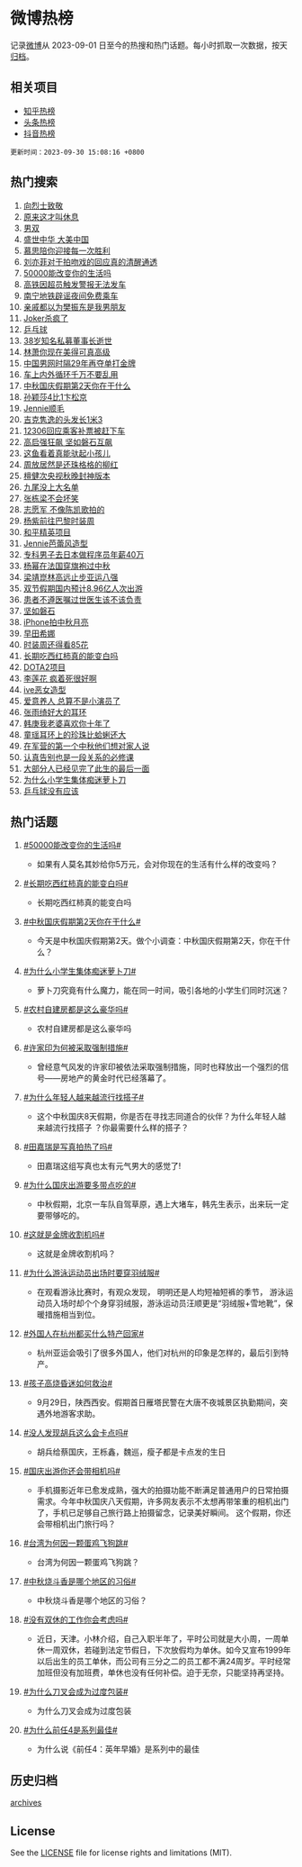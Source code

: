 # 微博热榜

记录[微博](https://www.weibo.com)从 2023-09-01 日至今的热搜和热门话题。每小时抓取一次数据，按天[归档](archives)。

## 相关项目

- [知乎热榜](https://github.com/hotarchive/zhihu)
- [头条热榜](https://github.com/hotarchive/toutiao)
- [抖音热榜](https://github.com/hotarchive/douyin)


`更新时间：2023-09-30 15:08:16 +0800`

## 热门搜索

1. [向烈士致敬](https://m.weibo.cn/search?containerid=100103type%3D1%26t%3D10%26q%3D%23%E5%90%91%E7%83%88%E5%A3%AB%E8%87%B4%E6%95%AC%23&stream_entry_id=51&isnewpage=1&extparam=seat%3D1%26cate%3D10103%26dgr%3D0%26pos%3D0%26q%3D%2523%25E5%2590%2591%25E7%2583%2588%25E5%25A3%25AB%25E8%2587%25B4%25E6%2595%25AC%2523%26c_type%3D51%26filter_type%3Drealtimehot%26stream_entry_id%3D51%26display_time%3D1696057695%26pre_seqid%3D169605769545701842256)
1. [原来这才叫休息](https://m.weibo.cn/search?containerid=100103type%3D1%26t%3D10%26q%3D%E5%8E%9F%E6%9D%A5%E8%BF%99%E6%89%8D%E5%8F%AB%E4%BC%91%E6%81%AF&stream_entry_id=31&isnewpage=1&extparam=seat%3D1%26cate%3D5001%26band_rank%3D1%26pos%3D0%26q%3D%25E5%258E%259F%25E6%259D%25A5%25E8%25BF%2599%25E6%2589%258D%25E5%258F%25AB%25E4%25BC%2591%25E6%2581%25AF%26flag%3D16%26dgr%3D0%26filter_type%3Drealtimehot%26stream_entry_id%3D31%26realpos%3D1%26c_type%3D31%26lcate%3D5001%26display_time%3D1696057695%26pre_seqid%3D169605769545701842256)
1. [男双](https://m.weibo.cn/search?containerid=100103type%3D1%26t%3D10%26q%3D%E7%94%B7%E5%8F%8C&stream_entry_id=31&isnewpage=1&extparam=seat%3D1%26cate%3D5001%26band_rank%3D2%26pos%3D1%26q%3D%25E7%2594%25B7%25E5%258F%258C%26flag%3D1%26dgr%3D0%26filter_type%3Drealtimehot%26stream_entry_id%3D31%26realpos%3D2%26c_type%3D31%26lcate%3D5001%26display_time%3D1696057695%26pre_seqid%3D169605769545701842256)
1. [盛世中华 大美中国](https://m.weibo.cn/search?containerid=100103type%3D1%26t%3D10%26q%3D%23%E7%9B%9B%E4%B8%96%E4%B8%AD%E5%8D%8E+%E5%A4%A7%E7%BE%8E%E4%B8%AD%E5%9B%BD%23&stream_entry_id=31&isnewpage=1&extparam=seat%3D1%26cate%3D5001%26band_rank%3D3%26pos%3D2%26q%3D%2523%25E7%259B%259B%25E4%25B8%2596%25E4%25B8%25AD%25E5%258D%258E%2520%25E5%25A4%25A7%25E7%25BE%258E%25E4%25B8%25AD%25E5%259B%25BD%2523%26flag%3D0%26dgr%3D0%26filter_type%3Drealtimehot%26stream_entry_id%3D31%26realpos%3D3%26c_type%3D31%26lcate%3D5001%26display_time%3D1696057695%26pre_seqid%3D169605769545701842256)
1. [慕思陪你迎接每一次胜利](https://m.weibo.cn/search?containerid=100103type%3D1%26t%3D10%26q%3D%23%E6%85%95%E6%80%9D%E9%99%AA%E4%BD%A0%E8%BF%8E%E6%8E%A5%E6%AF%8F%E4%B8%80%E6%AC%A1%E8%83%9C%E5%88%A9%23&stream_entry_id=31&isnewpage=1&extparam=seat%3D1%26cate%3D5001%26band_rank%3D4%26pos%3D3%26q%3D%2523%25E6%2585%2595%25E6%2580%259D%25E9%2599%25AA%25E4%25BD%25A0%25E8%25BF%258E%25E6%258E%25A5%25E6%25AF%258F%25E4%25B8%2580%25E6%25AC%25A1%25E8%2583%259C%25E5%2588%25A9%2523%26topic_ad%3D1%26is_ad_pos%3D1%26adid%3D206454%26dgr%3D0%26stream_entry_id%3D31%26filter_type%3Drealtimehot%26c_type%3D31%26lcate%3D5001%26display_time%3D1696057695%26pre_seqid%3D169605769545701842256)
1. [刘亦菲对于拍吻戏的回应真的清醒通透](https://m.weibo.cn/search?containerid=100103type%3D1%26t%3D10%26q%3D%E5%88%98%E4%BA%A6%E8%8F%B2%E5%AF%B9%E4%BA%8E%E6%8B%8D%E5%90%BB%E6%88%8F%E7%9A%84%E5%9B%9E%E5%BA%94%E7%9C%9F%E7%9A%84%E6%B8%85%E9%86%92%E9%80%9A%E9%80%8F&stream_entry_id=31&isnewpage=1&extparam=seat%3D1%26cate%3D5001%26band_rank%3D4%26pos%3D4%26q%3D%25E5%2588%2598%25E4%25BA%25A6%25E8%258F%25B2%25E5%25AF%25B9%25E4%25BA%258E%25E6%258B%258D%25E5%2590%25BB%25E6%2588%258F%25E7%259A%2584%25E5%259B%259E%25E5%25BA%2594%25E7%259C%259F%25E7%259A%2584%25E6%25B8%2585%25E9%2586%2592%25E9%2580%259A%25E9%2580%258F%26flag%3D2%26dgr%3D0%26filter_type%3Drealtimehot%26stream_entry_id%3D31%26realpos%3D4%26c_type%3D31%26lcate%3D5001%26display_time%3D1696057695%26pre_seqid%3D169605769545701842256)
1. [50000能改变你的生活吗](https://m.weibo.cn/search?containerid=100103type%3D1%26t%3D10%26q%3D%2350000%E8%83%BD%E6%94%B9%E5%8F%98%E4%BD%A0%E7%9A%84%E7%94%9F%E6%B4%BB%E5%90%97%23&stream_entry_id=31&isnewpage=1&extparam=seat%3D1%26cate%3D5001%26band_rank%3D5%26pos%3D5%26q%3D%252350000%25E8%2583%25BD%25E6%2594%25B9%25E5%258F%2598%25E4%25BD%25A0%25E7%259A%2584%25E7%2594%259F%25E6%25B4%25BB%25E5%2590%2597%2523%26flag%3D1%26dgr%3D0%26filter_type%3Drealtimehot%26stream_entry_id%3D31%26realpos%3D5%26c_type%3D31%26lcate%3D5001%26display_time%3D1696057695%26pre_seqid%3D169605769545701842256)
1. [高铁因超员触发警报无法发车](https://m.weibo.cn/search?containerid=100103type%3D1%26t%3D10%26q%3D%23%E9%AB%98%E9%93%81%E5%9B%A0%E8%B6%85%E5%91%98%E8%A7%A6%E5%8F%91%E8%AD%A6%E6%8A%A5%E6%97%A0%E6%B3%95%E5%8F%91%E8%BD%A6%23&stream_entry_id=31&isnewpage=1&extparam=seat%3D1%26cate%3D5001%26band_rank%3D6%26pos%3D6%26q%3D%2523%25E9%25AB%2598%25E9%2593%2581%25E5%259B%25A0%25E8%25B6%2585%25E5%2591%2598%25E8%25A7%25A6%25E5%258F%2591%25E8%25AD%25A6%25E6%258A%25A5%25E6%2597%25A0%25E6%25B3%2595%25E5%258F%2591%25E8%25BD%25A6%2523%26flag%3D1%26dgr%3D0%26filter_type%3Drealtimehot%26stream_entry_id%3D31%26realpos%3D6%26c_type%3D31%26lcate%3D5001%26display_time%3D1696057695%26pre_seqid%3D169605769545701842256)
1. [南宁地铁辟谣夜间免费乘车](https://m.weibo.cn/search?containerid=100103type%3D1%26t%3D10%26q%3D%23%E5%8D%97%E5%AE%81%E5%9C%B0%E9%93%81%E8%BE%9F%E8%B0%A3%E5%A4%9C%E9%97%B4%E5%85%8D%E8%B4%B9%E4%B9%98%E8%BD%A6%23&stream_entry_id=31&isnewpage=1&extparam=seat%3D1%26cate%3D5001%26band_rank%3D7%26pos%3D7%26q%3D%2523%25E5%258D%2597%25E5%25AE%2581%25E5%259C%25B0%25E9%2593%2581%25E8%25BE%259F%25E8%25B0%25A3%25E5%25A4%259C%25E9%2597%25B4%25E5%2585%258D%25E8%25B4%25B9%25E4%25B9%2598%25E8%25BD%25A6%2523%26is_ad_pos%3D1%26adid%3D206772%26dgr%3D0%26stream_entry_id%3D31%26filter_type%3Drealtimehot%26c_type%3D31%26lcate%3D5001%26display_time%3D1696057695%26pre_seqid%3D169605769545701842256)
1. [亲戚都以为樊振东是我男朋友](https://m.weibo.cn/search?containerid=100103type%3D1%26t%3D10%26q%3D%23%E4%BA%B2%E6%88%9A%E9%83%BD%E4%BB%A5%E4%B8%BA%E6%A8%8A%E6%8C%AF%E4%B8%9C%E6%98%AF%E6%88%91%E7%94%B7%E6%9C%8B%E5%8F%8B%23&stream_entry_id=31&isnewpage=1&extparam=seat%3D1%26cate%3D5001%26band_rank%3D7%26pos%3D8%26q%3D%2523%25E4%25BA%25B2%25E6%2588%259A%25E9%2583%25BD%25E4%25BB%25A5%25E4%25B8%25BA%25E6%25A8%258A%25E6%258C%25AF%25E4%25B8%259C%25E6%2598%25AF%25E6%2588%2591%25E7%2594%25B7%25E6%259C%258B%25E5%258F%258B%2523%26flag%3D2%26dgr%3D0%26filter_type%3Drealtimehot%26stream_entry_id%3D31%26realpos%3D7%26c_type%3D31%26lcate%3D5001%26display_time%3D1696057695%26pre_seqid%3D169605769545701842256)
1. [Joker杀疯了](https://m.weibo.cn/search?containerid=100103type%3D1%26t%3D10%26q%3D%23Joker%E6%9D%80%E7%96%AF%E4%BA%86%23&stream_entry_id=31&isnewpage=1&extparam=seat%3D1%26cate%3D5001%26band_rank%3D8%26pos%3D9%26q%3D%2523Joker%25E6%259D%2580%25E7%2596%25AF%25E4%25BA%2586%2523%26flag%3D1%26dgr%3D0%26filter_type%3Drealtimehot%26stream_entry_id%3D31%26realpos%3D8%26c_type%3D31%26lcate%3D5001%26display_time%3D1696057695%26pre_seqid%3D169605769545701842256)
1. [乒乓球](https://m.weibo.cn/search?containerid=100103type%3D1%26t%3D10%26q%3D%E4%B9%92%E4%B9%93%E7%90%83&stream_entry_id=31&isnewpage=1&extparam=seat%3D1%26cate%3D5001%26band_rank%3D9%26pos%3D10%26q%3D%25E4%25B9%2592%25E4%25B9%2593%25E7%2590%2583%26flag%3D0%26dgr%3D0%26filter_type%3Drealtimehot%26stream_entry_id%3D31%26realpos%3D9%26c_type%3D31%26lcate%3D5001%26display_time%3D1696057695%26pre_seqid%3D169605769545701842256)
1. [38岁知名私募董事长逝世](https://m.weibo.cn/search?containerid=100103type%3D1%26t%3D10%26q%3D%2338%E5%B2%81%E7%9F%A5%E5%90%8D%E7%A7%81%E5%8B%9F%E8%91%A3%E4%BA%8B%E9%95%BF%E9%80%9D%E4%B8%96%23&stream_entry_id=31&isnewpage=1&extparam=seat%3D1%26cate%3D5001%26band_rank%3D10%26pos%3D11%26q%3D%252338%25E5%25B2%2581%25E7%259F%25A5%25E5%2590%258D%25E7%25A7%2581%25E5%258B%259F%25E8%2591%25A3%25E4%25BA%258B%25E9%2595%25BF%25E9%2580%259D%25E4%25B8%2596%2523%26flag%3D1%26dgr%3D0%26filter_type%3Drealtimehot%26stream_entry_id%3D31%26realpos%3D10%26c_type%3D31%26lcate%3D5001%26display_time%3D1696057695%26pre_seqid%3D169605769545701842256)
1. [林萧你现在美得可真高级](https://m.weibo.cn/search?containerid=100103type%3D1%26t%3D10%26q%3D%23%E6%9E%97%E8%90%A7%E4%BD%A0%E7%8E%B0%E5%9C%A8%E7%BE%8E%E5%BE%97%E5%8F%AF%E7%9C%9F%E9%AB%98%E7%BA%A7%23&stream_entry_id=31&isnewpage=1&extparam=seat%3D1%26cate%3D5001%26band_rank%3D11%26pos%3D12%26q%3D%2523%25E6%259E%2597%25E8%2590%25A7%25E4%25BD%25A0%25E7%258E%25B0%25E5%259C%25A8%25E7%25BE%258E%25E5%25BE%2597%25E5%258F%25AF%25E7%259C%259F%25E9%25AB%2598%25E7%25BA%25A7%2523%26flag%3D1%26dgr%3D0%26filter_type%3Drealtimehot%26stream_entry_id%3D31%26realpos%3D11%26c_type%3D31%26lcate%3D5001%26display_time%3D1696057695%26pre_seqid%3D169605769545701842256)
1. [中国男网时隔29年再夺单打金牌](https://m.weibo.cn/search?containerid=100103type%3D1%26t%3D10%26q%3D%23%E4%B8%AD%E5%9B%BD%E7%94%B7%E7%BD%91%E6%97%B6%E9%9A%9429%E5%B9%B4%E5%86%8D%E5%A4%BA%E5%8D%95%E6%89%93%E9%87%91%E7%89%8C%23&stream_entry_id=31&isnewpage=1&extparam=seat%3D1%26cate%3D5001%26band_rank%3D12%26pos%3D13%26q%3D%2523%25E4%25B8%25AD%25E5%259B%25BD%25E7%2594%25B7%25E7%25BD%2591%25E6%2597%25B6%25E9%259A%259429%25E5%25B9%25B4%25E5%2586%258D%25E5%25A4%25BA%25E5%258D%2595%25E6%2589%2593%25E9%2587%2591%25E7%2589%258C%2523%26flag%3D0%26adid%3D206728%26dgr%3D0%26filter_type%3Drealtimehot%26stream_entry_id%3D31%26realpos%3D12%26c_type%3D31%26lcate%3D5001%26display_time%3D1696057695%26pre_seqid%3D169605769545701842256)
1. [车上内外循环千万不要乱用](https://m.weibo.cn/search?containerid=100103type%3D1%26t%3D10%26q%3D%E8%BD%A6%E4%B8%8A%E5%86%85%E5%A4%96%E5%BE%AA%E7%8E%AF%E5%8D%83%E4%B8%87%E4%B8%8D%E8%A6%81%E4%B9%B1%E7%94%A8&stream_entry_id=31&isnewpage=1&extparam=seat%3D1%26cate%3D5001%26band_rank%3D13%26pos%3D14%26q%3D%25E8%25BD%25A6%25E4%25B8%258A%25E5%2586%2585%25E5%25A4%2596%25E5%25BE%25AA%25E7%258E%25AF%25E5%258D%2583%25E4%25B8%2587%25E4%25B8%258D%25E8%25A6%2581%25E4%25B9%25B1%25E7%2594%25A8%26flag%3D1%26dgr%3D0%26filter_type%3Drealtimehot%26stream_entry_id%3D31%26realpos%3D13%26c_type%3D31%26lcate%3D5001%26display_time%3D1696057695%26pre_seqid%3D169605769545701842256)
1. [中秋国庆假期第2天你在干什么](https://m.weibo.cn/search?containerid=100103type%3D1%26t%3D10%26q%3D%23%E4%B8%AD%E7%A7%8B%E5%9B%BD%E5%BA%86%E5%81%87%E6%9C%9F%E7%AC%AC2%E5%A4%A9%E4%BD%A0%E5%9C%A8%E5%B9%B2%E4%BB%80%E4%B9%88%23&stream_entry_id=31&isnewpage=1&extparam=seat%3D1%26cate%3D5001%26band_rank%3D14%26pos%3D15%26q%3D%2523%25E4%25B8%25AD%25E7%25A7%258B%25E5%259B%25BD%25E5%25BA%2586%25E5%2581%2587%25E6%259C%259F%25E7%25AC%25AC2%25E5%25A4%25A9%25E4%25BD%25A0%25E5%259C%25A8%25E5%25B9%25B2%25E4%25BB%2580%25E4%25B9%2588%2523%26flag%3D0%26dgr%3D0%26filter_type%3Drealtimehot%26stream_entry_id%3D31%26realpos%3D14%26c_type%3D31%26lcate%3D5001%26display_time%3D1696057695%26pre_seqid%3D169605769545701842256)
1. [孙颖莎4比1卞松京](https://m.weibo.cn/search?containerid=100103type%3D1%26t%3D10%26q%3D%23%E5%AD%99%E9%A2%96%E8%8E%8E4%E6%AF%941%E5%8D%9E%E6%9D%BE%E4%BA%AC%23&stream_entry_id=31&isnewpage=1&extparam=seat%3D1%26cate%3D5001%26band_rank%3D15%26pos%3D16%26q%3D%2523%25E5%25AD%2599%25E9%25A2%2596%25E8%258E%258E4%25E6%25AF%25941%25E5%258D%259E%25E6%259D%25BE%25E4%25BA%25AC%2523%26flag%3D32768%26dgr%3D0%26filter_type%3Drealtimehot%26stream_entry_id%3D31%26realpos%3D15%26c_type%3D31%26lcate%3D5001%26display_time%3D1696057695%26pre_seqid%3D169605769545701842256)
1. [Jennie顺毛](https://m.weibo.cn/search?containerid=100103type%3D1%26t%3D10%26q%3D%23Jennie%E9%A1%BA%E6%AF%9B%23&stream_entry_id=31&isnewpage=1&extparam=seat%3D1%26cate%3D5001%26band_rank%3D16%26pos%3D17%26q%3D%2523Jennie%25E9%25A1%25BA%25E6%25AF%259B%2523%26flag%3D2%26dgr%3D0%26filter_type%3Drealtimehot%26stream_entry_id%3D31%26realpos%3D16%26c_type%3D31%26lcate%3D5001%26display_time%3D1696057695%26pre_seqid%3D169605769545701842256)
1. [吉克隽逸的头发长1米3](https://m.weibo.cn/search?containerid=100103type%3D1%26t%3D10%26q%3D%23%E5%90%89%E5%85%8B%E9%9A%BD%E9%80%B8%E7%9A%84%E5%A4%B4%E5%8F%91%E9%95%BF1%E7%B1%B33%23&stream_entry_id=31&isnewpage=1&extparam=seat%3D1%26cate%3D5001%26band_rank%3D17%26pos%3D18%26q%3D%2523%25E5%2590%2589%25E5%2585%258B%25E9%259A%25BD%25E9%2580%25B8%25E7%259A%2584%25E5%25A4%25B4%25E5%258F%2591%25E9%2595%25BF1%25E7%25B1%25B33%2523%26flag%3D1%26dgr%3D0%26filter_type%3Drealtimehot%26stream_entry_id%3D31%26realpos%3D17%26c_type%3D31%26lcate%3D5001%26display_time%3D1696057695%26pre_seqid%3D169605769545701842256)
1. [12306回应乘客补票被赶下车](https://m.weibo.cn/search?containerid=100103type%3D1%26t%3D10%26q%3D%2312306%E5%9B%9E%E5%BA%94%E4%B9%98%E5%AE%A2%E8%A1%A5%E7%A5%A8%E8%A2%AB%E8%B5%B6%E4%B8%8B%E8%BD%A6%23&stream_entry_id=31&isnewpage=1&extparam=seat%3D1%26cate%3D5001%26band_rank%3D18%26pos%3D19%26q%3D%252312306%25E5%259B%259E%25E5%25BA%2594%25E4%25B9%2598%25E5%25AE%25A2%25E8%25A1%25A5%25E7%25A5%25A8%25E8%25A2%25AB%25E8%25B5%25B6%25E4%25B8%258B%25E8%25BD%25A6%2523%26flag%3D0%26dgr%3D0%26filter_type%3Drealtimehot%26stream_entry_id%3D31%26realpos%3D18%26c_type%3D31%26lcate%3D5001%26display_time%3D1696057695%26pre_seqid%3D169605769545701842256)
1. [高启强狂飙 坚如磐石互飙](https://m.weibo.cn/search?containerid=100103type%3D1%26t%3D10%26q%3D%E9%AB%98%E5%90%AF%E5%BC%BA%E7%8B%82%E9%A3%99+%E5%9D%9A%E5%A6%82%E7%A3%90%E7%9F%B3%E4%BA%92%E9%A3%99&stream_entry_id=31&isnewpage=1&extparam=seat%3D1%26cate%3D5001%26band_rank%3D19%26pos%3D20%26q%3D%25E9%25AB%2598%25E5%2590%25AF%25E5%25BC%25BA%25E7%258B%2582%25E9%25A3%2599%2520%25E5%259D%259A%25E5%25A6%2582%25E7%25A3%2590%25E7%259F%25B3%25E4%25BA%2592%25E9%25A3%2599%26flag%3D0%26dgr%3D0%26filter_type%3Drealtimehot%26stream_entry_id%3D31%26realpos%3D19%26c_type%3D31%26lcate%3D5001%26display_time%3D1696057695%26pre_seqid%3D169605769545701842256)
1. [这鱼看着真能驮起小孩儿](https://m.weibo.cn/search?containerid=100103type%3D1%26t%3D10%26q%3D%23%E8%BF%99%E9%B1%BC%E7%9C%8B%E7%9D%80%E7%9C%9F%E8%83%BD%E9%A9%AE%E8%B5%B7%E5%B0%8F%E5%AD%A9%E5%84%BF%23&stream_entry_id=31&isnewpage=1&extparam=seat%3D1%26cate%3D5001%26band_rank%3D20%26pos%3D21%26q%3D%2523%25E8%25BF%2599%25E9%25B1%25BC%25E7%259C%258B%25E7%259D%2580%25E7%259C%259F%25E8%2583%25BD%25E9%25A9%25AE%25E8%25B5%25B7%25E5%25B0%258F%25E5%25AD%25A9%25E5%2584%25BF%2523%26flag%3D32768%26dgr%3D0%26filter_type%3Drealtimehot%26stream_entry_id%3D31%26realpos%3D20%26c_type%3D31%26lcate%3D5001%26display_time%3D1696057695%26pre_seqid%3D169605769545701842256)
1. [周放居然是还珠格格的柳红](https://m.weibo.cn/search?containerid=100103type%3D1%26t%3D10%26q%3D%23%E5%91%A8%E6%94%BE%E5%B1%85%E7%84%B6%E6%98%AF%E8%BF%98%E7%8F%A0%E6%A0%BC%E6%A0%BC%E7%9A%84%E6%9F%B3%E7%BA%A2%23&stream_entry_id=31&isnewpage=1&extparam=seat%3D1%26cate%3D5001%26band_rank%3D21%26pos%3D22%26q%3D%2523%25E5%2591%25A8%25E6%2594%25BE%25E5%25B1%2585%25E7%2584%25B6%25E6%2598%25AF%25E8%25BF%2598%25E7%258F%25A0%25E6%25A0%25BC%25E6%25A0%25BC%25E7%259A%2584%25E6%259F%25B3%25E7%25BA%25A2%2523%26flag%3D0%26dgr%3D0%26filter_type%3Drealtimehot%26stream_entry_id%3D31%26realpos%3D21%26c_type%3D31%26lcate%3D5001%26display_time%3D1696057695%26pre_seqid%3D169605769545701842256)
1. [檀健次央视秋晚封神版本](https://m.weibo.cn/search?containerid=100103type%3D1%26t%3D10%26q%3D%E6%AA%80%E5%81%A5%E6%AC%A1%E5%A4%AE%E8%A7%86%E7%A7%8B%E6%99%9A%E5%B0%81%E7%A5%9E%E7%89%88%E6%9C%AC&stream_entry_id=31&isnewpage=1&extparam=seat%3D1%26cate%3D5001%26band_rank%3D22%26pos%3D23%26q%3D%25E6%25AA%2580%25E5%2581%25A5%25E6%25AC%25A1%25E5%25A4%25AE%25E8%25A7%2586%25E7%25A7%258B%25E6%2599%259A%25E5%25B0%2581%25E7%25A5%259E%25E7%2589%2588%25E6%259C%25AC%26flag%3D0%26dgr%3D0%26filter_type%3Drealtimehot%26stream_entry_id%3D31%26realpos%3D22%26c_type%3D31%26lcate%3D5001%26display_time%3D1696057695%26pre_seqid%3D169605769545701842256)
1. [九尾没上大名单](https://m.weibo.cn/search?containerid=100103type%3D1%26t%3D10%26q%3D%23%E4%B9%9D%E5%B0%BE%E6%B2%A1%E4%B8%8A%E5%A4%A7%E5%90%8D%E5%8D%95%23&stream_entry_id=31&isnewpage=1&extparam=seat%3D1%26cate%3D5001%26band_rank%3D23%26pos%3D24%26q%3D%2523%25E4%25B9%259D%25E5%25B0%25BE%25E6%25B2%25A1%25E4%25B8%258A%25E5%25A4%25A7%25E5%2590%258D%25E5%258D%2595%2523%26flag%3D1%26dgr%3D0%26filter_type%3Drealtimehot%26stream_entry_id%3D31%26realpos%3D23%26c_type%3D31%26lcate%3D5001%26display_time%3D1696057695%26pre_seqid%3D169605769545701842256)
1. [张栋梁不会坏笑](https://m.weibo.cn/search?containerid=100103type%3D1%26t%3D10%26q%3D%23%E5%BC%A0%E6%A0%8B%E6%A2%81%E4%B8%8D%E4%BC%9A%E5%9D%8F%E7%AC%91%23&stream_entry_id=31&isnewpage=1&extparam=seat%3D1%26cate%3D5001%26band_rank%3D24%26pos%3D25%26q%3D%2523%25E5%25BC%25A0%25E6%25A0%258B%25E6%25A2%2581%25E4%25B8%258D%25E4%25BC%259A%25E5%259D%258F%25E7%25AC%2591%2523%26flag%3D1%26dgr%3D0%26filter_type%3Drealtimehot%26stream_entry_id%3D31%26realpos%3D24%26c_type%3D31%26lcate%3D5001%26display_time%3D1696057695%26pre_seqid%3D169605769545701842256)
1. [志愿军 不像陈凯歌拍的](https://m.weibo.cn/search?containerid=100103type%3D1%26t%3D10%26q%3D%E5%BF%97%E6%84%BF%E5%86%9B+%E4%B8%8D%E5%83%8F%E9%99%88%E5%87%AF%E6%AD%8C%E6%8B%8D%E7%9A%84&stream_entry_id=31&isnewpage=1&extparam=seat%3D1%26cate%3D5001%26band_rank%3D25%26pos%3D26%26q%3D%25E5%25BF%2597%25E6%2584%25BF%25E5%2586%259B%2520%25E4%25B8%258D%25E5%2583%258F%25E9%2599%2588%25E5%2587%25AF%25E6%25AD%258C%25E6%258B%258D%25E7%259A%2584%26flag%3D0%26dgr%3D0%26filter_type%3Drealtimehot%26stream_entry_id%3D31%26realpos%3D25%26c_type%3D31%26lcate%3D5001%26display_time%3D1696057695%26pre_seqid%3D169605769545701842256)
1. [杨紫前往巴黎时装周](https://m.weibo.cn/search?containerid=100103type%3D1%26t%3D10%26q%3D%23%E6%9D%A8%E7%B4%AB%E5%89%8D%E5%BE%80%E5%B7%B4%E9%BB%8E%E6%97%B6%E8%A3%85%E5%91%A8%23&stream_entry_id=31&isnewpage=1&extparam=seat%3D1%26cate%3D5001%26band_rank%3D26%26pos%3D27%26q%3D%2523%25E6%259D%25A8%25E7%25B4%25AB%25E5%2589%258D%25E5%25BE%2580%25E5%25B7%25B4%25E9%25BB%258E%25E6%2597%25B6%25E8%25A3%2585%25E5%2591%25A8%2523%26flag%3D0%26dgr%3D0%26filter_type%3Drealtimehot%26stream_entry_id%3D31%26realpos%3D26%26c_type%3D31%26lcate%3D5001%26display_time%3D1696057695%26pre_seqid%3D169605769545701842256)
1. [和平精英项目](https://m.weibo.cn/search?containerid=100103type%3D1%26t%3D10%26q%3D%E5%92%8C%E5%B9%B3%E7%B2%BE%E8%8B%B1%E9%A1%B9%E7%9B%AE&stream_entry_id=31&isnewpage=1&extparam=seat%3D1%26cate%3D5001%26band_rank%3D27%26pos%3D28%26q%3D%25E5%2592%258C%25E5%25B9%25B3%25E7%25B2%25BE%25E8%258B%25B1%25E9%25A1%25B9%25E7%259B%25AE%26flag%3D1%26dgr%3D0%26filter_type%3Drealtimehot%26stream_entry_id%3D31%26realpos%3D27%26c_type%3D31%26lcate%3D5001%26display_time%3D1696057695%26pre_seqid%3D169605769545701842256)
1. [Jennie芭蕾风造型](https://m.weibo.cn/search?containerid=100103type%3D1%26t%3D10%26q%3D%23Jennie%E8%8A%AD%E8%95%BE%E9%A3%8E%E9%80%A0%E5%9E%8B%23&stream_entry_id=31&isnewpage=1&extparam=seat%3D1%26cate%3D5001%26band_rank%3D28%26pos%3D29%26q%3D%2523Jennie%25E8%258A%25AD%25E8%2595%25BE%25E9%25A3%258E%25E9%2580%25A0%25E5%259E%258B%2523%26flag%3D0%26dgr%3D0%26filter_type%3Drealtimehot%26stream_entry_id%3D31%26realpos%3D28%26c_type%3D31%26lcate%3D5001%26display_time%3D1696057695%26pre_seqid%3D169605769545701842256)
1. [专科男子去日本做程序员年薪40万](https://m.weibo.cn/search?containerid=100103type%3D1%26t%3D10%26q%3D%23%E4%B8%93%E7%A7%91%E7%94%B7%E5%AD%90%E5%8E%BB%E6%97%A5%E6%9C%AC%E5%81%9A%E7%A8%8B%E5%BA%8F%E5%91%98%E5%B9%B4%E8%96%AA40%E4%B8%87%23&stream_entry_id=31&isnewpage=1&extparam=seat%3D1%26cate%3D5001%26band_rank%3D29%26pos%3D30%26q%3D%2523%25E4%25B8%2593%25E7%25A7%2591%25E7%2594%25B7%25E5%25AD%2590%25E5%258E%25BB%25E6%2597%25A5%25E6%259C%25AC%25E5%2581%259A%25E7%25A8%258B%25E5%25BA%258F%25E5%2591%2598%25E5%25B9%25B4%25E8%2596%25AA40%25E4%25B8%2587%2523%26flag%3D0%26dgr%3D0%26filter_type%3Drealtimehot%26stream_entry_id%3D31%26realpos%3D29%26c_type%3D31%26lcate%3D5001%26display_time%3D1696057695%26pre_seqid%3D169605769545701842256)
1. [杨幂在法国穿旗袍过中秋](https://m.weibo.cn/search?containerid=100103type%3D1%26t%3D10%26q%3D%23%E6%9D%A8%E5%B9%82%E5%9C%A8%E6%B3%95%E5%9B%BD%E7%A9%BF%E6%97%97%E8%A2%8D%E8%BF%87%E4%B8%AD%E7%A7%8B%23&stream_entry_id=31&isnewpage=1&extparam=seat%3D1%26cate%3D5001%26band_rank%3D30%26pos%3D31%26q%3D%2523%25E6%259D%25A8%25E5%25B9%2582%25E5%259C%25A8%25E6%25B3%2595%25E5%259B%25BD%25E7%25A9%25BF%25E6%2597%2597%25E8%25A2%258D%25E8%25BF%2587%25E4%25B8%25AD%25E7%25A7%258B%2523%26flag%3D0%26dgr%3D0%26filter_type%3Drealtimehot%26stream_entry_id%3D31%26realpos%3D30%26c_type%3D31%26lcate%3D5001%26display_time%3D1696057695%26pre_seqid%3D169605769545701842256)
1. [梁靖崑林高远止步亚运八强](https://m.weibo.cn/search?containerid=100103type%3D1%26t%3D10%26q%3D%23%E6%A2%81%E9%9D%96%E5%B4%91%E6%9E%97%E9%AB%98%E8%BF%9C%E6%AD%A2%E6%AD%A5%E4%BA%9A%E8%BF%90%E5%85%AB%E5%BC%BA%23&stream_entry_id=31&isnewpage=1&extparam=seat%3D1%26cate%3D5001%26band_rank%3D31%26pos%3D32%26q%3D%2523%25E6%25A2%2581%25E9%259D%2596%25E5%25B4%2591%25E6%259E%2597%25E9%25AB%2598%25E8%25BF%259C%25E6%25AD%25A2%25E6%25AD%25A5%25E4%25BA%259A%25E8%25BF%2590%25E5%2585%25AB%25E5%25BC%25BA%2523%26flag%3D1%26dgr%3D0%26filter_type%3Drealtimehot%26stream_entry_id%3D31%26realpos%3D31%26c_type%3D31%26lcate%3D5001%26display_time%3D1696057695%26pre_seqid%3D169605769545701842256)
1. [双节假期国内预计8.96亿人次出游](https://m.weibo.cn/search?containerid=100103type%3D1%26t%3D10%26q%3D%23%E5%8F%8C%E8%8A%82%E5%81%87%E6%9C%9F%E5%9B%BD%E5%86%85%E9%A2%84%E8%AE%A18.96%E4%BA%BF%E4%BA%BA%E6%AC%A1%E5%87%BA%E6%B8%B8%23&stream_entry_id=31&isnewpage=1&extparam=seat%3D1%26cate%3D5001%26band_rank%3D32%26pos%3D33%26q%3D%2523%25E5%258F%258C%25E8%258A%2582%25E5%2581%2587%25E6%259C%259F%25E5%259B%25BD%25E5%2586%2585%25E9%25A2%2584%25E8%25AE%25A18.96%25E4%25BA%25BF%25E4%25BA%25BA%25E6%25AC%25A1%25E5%2587%25BA%25E6%25B8%25B8%2523%26flag%3D1%26dgr%3D0%26filter_type%3Drealtimehot%26stream_entry_id%3D31%26realpos%3D32%26c_type%3D31%26lcate%3D5001%26display_time%3D1696057695%26pre_seqid%3D169605769545701842256)
1. [患者不遵医嘱过世医生该不该负责](https://m.weibo.cn/search?containerid=100103type%3D1%26t%3D10%26q%3D%23%E6%82%A3%E8%80%85%E4%B8%8D%E9%81%B5%E5%8C%BB%E5%98%B1%E8%BF%87%E4%B8%96%E5%8C%BB%E7%94%9F%E8%AF%A5%E4%B8%8D%E8%AF%A5%E8%B4%9F%E8%B4%A3%23&stream_entry_id=31&isnewpage=1&extparam=seat%3D1%26cate%3D5001%26band_rank%3D33%26pos%3D34%26q%3D%2523%25E6%2582%25A3%25E8%2580%2585%25E4%25B8%258D%25E9%2581%25B5%25E5%258C%25BB%25E5%2598%25B1%25E8%25BF%2587%25E4%25B8%2596%25E5%258C%25BB%25E7%2594%259F%25E8%25AF%25A5%25E4%25B8%258D%25E8%25AF%25A5%25E8%25B4%259F%25E8%25B4%25A3%2523%26flag%3D0%26dgr%3D0%26filter_type%3Drealtimehot%26stream_entry_id%3D31%26realpos%3D33%26c_type%3D31%26lcate%3D5001%26display_time%3D1696057695%26pre_seqid%3D169605769545701842256)
1. [坚如磐石](https://m.weibo.cn/search?containerid=100103type%3D1%26t%3D10%26q%3D%E5%9D%9A%E5%A6%82%E7%A3%90%E7%9F%B3&stream_entry_id=31&isnewpage=1&extparam=seat%3D1%26cate%3D5001%26band_rank%3D34%26pos%3D35%26q%3D%25E5%259D%259A%25E5%25A6%2582%25E7%25A3%2590%25E7%259F%25B3%26flag%3D0%26dgr%3D0%26filter_type%3Drealtimehot%26stream_entry_id%3D31%26realpos%3D34%26c_type%3D31%26lcate%3D5001%26display_time%3D1696057695%26pre_seqid%3D169605769545701842256)
1. [iPhone拍中秋月亮](https://m.weibo.cn/search?containerid=100103type%3D1%26t%3D10%26q%3DiPhone%E6%8B%8D%E4%B8%AD%E7%A7%8B%E6%9C%88%E4%BA%AE&stream_entry_id=31&isnewpage=1&extparam=seat%3D1%26cate%3D5001%26band_rank%3D35%26pos%3D36%26q%3DiPhone%25E6%258B%258D%25E4%25B8%25AD%25E7%25A7%258B%25E6%259C%2588%25E4%25BA%25AE%26flag%3D0%26dgr%3D0%26filter_type%3Drealtimehot%26stream_entry_id%3D31%26realpos%3D35%26c_type%3D31%26lcate%3D5001%26display_time%3D1696057695%26pre_seqid%3D169605769545701842256)
1. [早田希娜](https://m.weibo.cn/search?containerid=100103type%3D1%26t%3D10%26q%3D%E6%97%A9%E7%94%B0%E5%B8%8C%E5%A8%9C&stream_entry_id=31&isnewpage=1&extparam=seat%3D1%26cate%3D5001%26band_rank%3D36%26pos%3D37%26q%3D%25E6%2597%25A9%25E7%2594%25B0%25E5%25B8%258C%25E5%25A8%259C%26flag%3D1%26dgr%3D0%26filter_type%3Drealtimehot%26stream_entry_id%3D31%26realpos%3D36%26c_type%3D31%26lcate%3D5001%26display_time%3D1696057695%26pre_seqid%3D169605769545701842256)
1. [时装周还得看85花](https://m.weibo.cn/search?containerid=100103type%3D1%26t%3D10%26q%3D%23%E6%97%B6%E8%A3%85%E5%91%A8%E8%BF%98%E5%BE%97%E7%9C%8B85%E8%8A%B1%23&stream_entry_id=31&isnewpage=1&extparam=seat%3D1%26cate%3D5001%26band_rank%3D37%26pos%3D38%26q%3D%2523%25E6%2597%25B6%25E8%25A3%2585%25E5%2591%25A8%25E8%25BF%2598%25E5%25BE%2597%25E7%259C%258B85%25E8%258A%25B1%2523%26flag%3D1%26dgr%3D0%26filter_type%3Drealtimehot%26stream_entry_id%3D31%26realpos%3D37%26c_type%3D31%26lcate%3D5001%26display_time%3D1696057695%26pre_seqid%3D169605769545701842256)
1. [长期吃西红柿真的能变白吗](https://m.weibo.cn/search?containerid=100103type%3D1%26t%3D10%26q%3D%23%E9%95%BF%E6%9C%9F%E5%90%83%E8%A5%BF%E7%BA%A2%E6%9F%BF%E7%9C%9F%E7%9A%84%E8%83%BD%E5%8F%98%E7%99%BD%E5%90%97%23&stream_entry_id=31&isnewpage=1&extparam=seat%3D1%26cate%3D5001%26band_rank%3D38%26pos%3D39%26q%3D%2523%25E9%2595%25BF%25E6%259C%259F%25E5%2590%2583%25E8%25A5%25BF%25E7%25BA%25A2%25E6%259F%25BF%25E7%259C%259F%25E7%259A%2584%25E8%2583%25BD%25E5%258F%2598%25E7%2599%25BD%25E5%2590%2597%2523%26flag%3D0%26dgr%3D0%26filter_type%3Drealtimehot%26stream_entry_id%3D31%26realpos%3D38%26c_type%3D31%26lcate%3D5001%26display_time%3D1696057695%26pre_seqid%3D169605769545701842256)
1. [DOTA2项目](https://m.weibo.cn/search?containerid=100103type%3D1%26t%3D10%26q%3DDOTA2%E9%A1%B9%E7%9B%AE&stream_entry_id=31&isnewpage=1&extparam=seat%3D1%26cate%3D5001%26band_rank%3D39%26pos%3D40%26q%3DDOTA2%25E9%25A1%25B9%25E7%259B%25AE%26flag%3D1%26dgr%3D0%26filter_type%3Drealtimehot%26stream_entry_id%3D31%26realpos%3D39%26c_type%3D31%26lcate%3D5001%26display_time%3D1696057695%26pre_seqid%3D169605769545701842256)
1. [李莲花 疯着死很好啊](https://m.weibo.cn/search?containerid=100103type%3D1%26t%3D10%26q%3D%E6%9D%8E%E8%8E%B2%E8%8A%B1+%E7%96%AF%E7%9D%80%E6%AD%BB%E5%BE%88%E5%A5%BD%E5%95%8A&stream_entry_id=31&isnewpage=1&extparam=seat%3D1%26cate%3D5001%26band_rank%3D40%26pos%3D41%26q%3D%25E6%259D%258E%25E8%258E%25B2%25E8%258A%25B1%2520%25E7%2596%25AF%25E7%259D%2580%25E6%25AD%25BB%25E5%25BE%2588%25E5%25A5%25BD%25E5%2595%258A%26flag%3D0%26dgr%3D0%26filter_type%3Drealtimehot%26stream_entry_id%3D31%26realpos%3D40%26c_type%3D31%26lcate%3D5001%26display_time%3D1696057695%26pre_seqid%3D169605769545701842256)
1. [ive恶女造型](https://m.weibo.cn/search?containerid=100103type%3D1%26t%3D10%26q%3D%23ive%E6%81%B6%E5%A5%B3%E9%80%A0%E5%9E%8B%23&stream_entry_id=31&isnewpage=1&extparam=seat%3D1%26cate%3D5001%26band_rank%3D41%26pos%3D42%26q%3D%2523ive%25E6%2581%25B6%25E5%25A5%25B3%25E9%2580%25A0%25E5%259E%258B%2523%26flag%3D1%26dgr%3D0%26filter_type%3Drealtimehot%26stream_entry_id%3D31%26realpos%3D41%26c_type%3D31%26lcate%3D5001%26display_time%3D1696057695%26pre_seqid%3D169605769545701842256)
1. [爱意养人 总算不是小演员了](https://m.weibo.cn/search?containerid=100103type%3D1%26t%3D10%26q%3D%E7%88%B1%E6%84%8F%E5%85%BB%E4%BA%BA+%E6%80%BB%E7%AE%97%E4%B8%8D%E6%98%AF%E5%B0%8F%E6%BC%94%E5%91%98%E4%BA%86&stream_entry_id=31&isnewpage=1&extparam=seat%3D1%26cate%3D5001%26band_rank%3D42%26pos%3D43%26q%3D%25E7%2588%25B1%25E6%2584%258F%25E5%2585%25BB%25E4%25BA%25BA%2520%25E6%2580%25BB%25E7%25AE%2597%25E4%25B8%258D%25E6%2598%25AF%25E5%25B0%258F%25E6%25BC%2594%25E5%2591%2598%25E4%25BA%2586%26flag%3D0%26dgr%3D0%26filter_type%3Drealtimehot%26stream_entry_id%3D31%26realpos%3D42%26c_type%3D31%26lcate%3D5001%26display_time%3D1696057695%26pre_seqid%3D169605769545701842256)
1. [张雨绮好大的耳环](https://m.weibo.cn/search?containerid=100103type%3D1%26t%3D10%26q%3D%23%E5%BC%A0%E9%9B%A8%E7%BB%AE%E5%A5%BD%E5%A4%A7%E7%9A%84%E8%80%B3%E7%8E%AF%23&stream_entry_id=31&isnewpage=1&extparam=seat%3D1%26cate%3D5001%26band_rank%3D43%26pos%3D44%26q%3D%2523%25E5%25BC%25A0%25E9%259B%25A8%25E7%25BB%25AE%25E5%25A5%25BD%25E5%25A4%25A7%25E7%259A%2584%25E8%2580%25B3%25E7%258E%25AF%2523%26flag%3D1%26dgr%3D0%26filter_type%3Drealtimehot%26stream_entry_id%3D31%26realpos%3D43%26c_type%3D31%26lcate%3D5001%26display_time%3D1696057695%26pre_seqid%3D169605769545701842256)
1. [韩庚我老婆喜欢你十年了](https://m.weibo.cn/search?containerid=100103type%3D1%26t%3D10%26q%3D%23%E9%9F%A9%E5%BA%9A%E6%88%91%E8%80%81%E5%A9%86%E5%96%9C%E6%AC%A2%E4%BD%A0%E5%8D%81%E5%B9%B4%E4%BA%86%23&stream_entry_id=31&isnewpage=1&extparam=seat%3D1%26cate%3D5001%26band_rank%3D44%26pos%3D45%26q%3D%2523%25E9%259F%25A9%25E5%25BA%259A%25E6%2588%2591%25E8%2580%2581%25E5%25A9%2586%25E5%2596%259C%25E6%25AC%25A2%25E4%25BD%25A0%25E5%258D%2581%25E5%25B9%25B4%25E4%25BA%2586%2523%26flag%3D0%26dgr%3D0%26filter_type%3Drealtimehot%26stream_entry_id%3D31%26realpos%3D44%26c_type%3D31%26lcate%3D5001%26display_time%3D1696057695%26pre_seqid%3D169605769545701842256)
1. [童瑶耳环上的珍珠比蛤蜊还大](https://m.weibo.cn/search?containerid=100103type%3D1%26t%3D10%26q%3D%23%E7%AB%A5%E7%91%B6%E8%80%B3%E7%8E%AF%E4%B8%8A%E7%9A%84%E7%8F%8D%E7%8F%A0%E6%AF%94%E8%9B%A4%E8%9C%8A%E8%BF%98%E5%A4%A7%23&stream_entry_id=31&isnewpage=1&extparam=seat%3D1%26cate%3D5001%26band_rank%3D45%26pos%3D46%26q%3D%2523%25E7%25AB%25A5%25E7%2591%25B6%25E8%2580%25B3%25E7%258E%25AF%25E4%25B8%258A%25E7%259A%2584%25E7%258F%258D%25E7%258F%25A0%25E6%25AF%2594%25E8%259B%25A4%25E8%259C%258A%25E8%25BF%2598%25E5%25A4%25A7%2523%26flag%3D0%26dgr%3D0%26filter_type%3Drealtimehot%26stream_entry_id%3D31%26realpos%3D45%26c_type%3D31%26lcate%3D5001%26display_time%3D1696057695%26pre_seqid%3D169605769545701842256)
1. [在军营的第一个中秋他们想对家人说](https://m.weibo.cn/search?containerid=100103type%3D1%26t%3D10%26q%3D%23%E5%9C%A8%E5%86%9B%E8%90%A5%E7%9A%84%E7%AC%AC%E4%B8%80%E4%B8%AA%E4%B8%AD%E7%A7%8B%E4%BB%96%E4%BB%AC%E6%83%B3%E5%AF%B9%E5%AE%B6%E4%BA%BA%E8%AF%B4%23&stream_entry_id=31&isnewpage=1&extparam=seat%3D1%26cate%3D5001%26band_rank%3D46%26pos%3D47%26q%3D%2523%25E5%259C%25A8%25E5%2586%259B%25E8%2590%25A5%25E7%259A%2584%25E7%25AC%25AC%25E4%25B8%2580%25E4%25B8%25AA%25E4%25B8%25AD%25E7%25A7%258B%25E4%25BB%2596%25E4%25BB%25AC%25E6%2583%25B3%25E5%25AF%25B9%25E5%25AE%25B6%25E4%25BA%25BA%25E8%25AF%25B4%2523%26flag%3D32768%26dgr%3D0%26filter_type%3Drealtimehot%26stream_entry_id%3D31%26realpos%3D46%26c_type%3D31%26lcate%3D5001%26display_time%3D1696057695%26pre_seqid%3D169605769545701842256)
1. [认真告别也是一段关系的必修课](https://m.weibo.cn/search?containerid=100103type%3D1%26t%3D10%26q%3D%23%E8%AE%A4%E7%9C%9F%E5%91%8A%E5%88%AB%E4%B9%9F%E6%98%AF%E4%B8%80%E6%AE%B5%E5%85%B3%E7%B3%BB%E7%9A%84%E5%BF%85%E4%BF%AE%E8%AF%BE%23&stream_entry_id=31&isnewpage=1&extparam=seat%3D1%26cate%3D5001%26band_rank%3D47%26pos%3D48%26q%3D%2523%25E8%25AE%25A4%25E7%259C%259F%25E5%2591%258A%25E5%2588%25AB%25E4%25B9%259F%25E6%2598%25AF%25E4%25B8%2580%25E6%25AE%25B5%25E5%2585%25B3%25E7%25B3%25BB%25E7%259A%2584%25E5%25BF%2585%25E4%25BF%25AE%25E8%25AF%25BE%2523%26flag%3D1%26dgr%3D0%26filter_type%3Drealtimehot%26stream_entry_id%3D31%26realpos%3D47%26c_type%3D31%26lcate%3D5001%26display_time%3D1696057695%26pre_seqid%3D169605769545701842256)
1. [大部分人已经见完了此生的最后一面](https://m.weibo.cn/search?containerid=100103type%3D1%26t%3D10%26q%3D%E5%A4%A7%E9%83%A8%E5%88%86%E4%BA%BA%E5%B7%B2%E7%BB%8F%E8%A7%81%E5%AE%8C%E4%BA%86%E6%AD%A4%E7%94%9F%E7%9A%84%E6%9C%80%E5%90%8E%E4%B8%80%E9%9D%A2&stream_entry_id=31&isnewpage=1&extparam=seat%3D1%26cate%3D5001%26band_rank%3D48%26pos%3D49%26q%3D%25E5%25A4%25A7%25E9%2583%25A8%25E5%2588%2586%25E4%25BA%25BA%25E5%25B7%25B2%25E7%25BB%258F%25E8%25A7%2581%25E5%25AE%258C%25E4%25BA%2586%25E6%25AD%25A4%25E7%2594%259F%25E7%259A%2584%25E6%259C%2580%25E5%2590%258E%25E4%25B8%2580%25E9%259D%25A2%26flag%3D1%26dgr%3D0%26filter_type%3Drealtimehot%26stream_entry_id%3D31%26realpos%3D48%26c_type%3D31%26lcate%3D5001%26display_time%3D1696057695%26pre_seqid%3D169605769545701842256)
1. [为什么小学生集体痴迷萝卜刀](https://m.weibo.cn/search?containerid=100103type%3D1%26t%3D10%26q%3D%23%E4%B8%BA%E4%BB%80%E4%B9%88%E5%B0%8F%E5%AD%A6%E7%94%9F%E9%9B%86%E4%BD%93%E7%97%B4%E8%BF%B7%E8%90%9D%E5%8D%9C%E5%88%80%23&stream_entry_id=31&isnewpage=1&extparam=seat%3D1%26cate%3D5001%26band_rank%3D49%26pos%3D50%26q%3D%2523%25E4%25B8%25BA%25E4%25BB%2580%25E4%25B9%2588%25E5%25B0%258F%25E5%25AD%25A6%25E7%2594%259F%25E9%259B%2586%25E4%25BD%2593%25E7%2597%25B4%25E8%25BF%25B7%25E8%2590%259D%25E5%258D%259C%25E5%2588%2580%2523%26flag%3D0%26dgr%3D0%26filter_type%3Drealtimehot%26stream_entry_id%3D31%26realpos%3D49%26c_type%3D31%26lcate%3D5001%26display_time%3D1696057695%26pre_seqid%3D169605769545701842256)
1. [乒乓球没有应该](https://m.weibo.cn/search?containerid=100103type%3D1%26t%3D10%26q%3D%E4%B9%92%E4%B9%93%E7%90%83%E6%B2%A1%E6%9C%89%E5%BA%94%E8%AF%A5&stream_entry_id=31&isnewpage=1&extparam=seat%3D1%26cate%3D5001%26band_rank%3D50%26pos%3D51%26q%3D%25E4%25B9%2592%25E4%25B9%2593%25E7%2590%2583%25E6%25B2%25A1%25E6%259C%2589%25E5%25BA%2594%25E8%25AF%25A5%26flag%3D1%26dgr%3D0%26filter_type%3Drealtimehot%26stream_entry_id%3D31%26realpos%3D50%26c_type%3D31%26lcate%3D5001%26display_time%3D1696057695%26pre_seqid%3D169605769545701842256)

## 热门话题

1. [#50000能改变你的生活吗#](https://m.weibo.cn/search?containerid=231522type%3D1%26t%3D10%26q%3D%2350000%E8%83%BD%E6%94%B9%E5%8F%98%E4%BD%A0%E7%9A%84%E7%94%9F%E6%B4%BB%E5%90%97%23&stream_entry_id=128&isnewpage=1&extparam=seat%3D1%26cate%3D5004%26pos%3D1-0-0%26dgr%3D0%26unitid%3D1696053101496%26c_type%3D128%26lcate%3D5004%26display_time%3D1696057696%26pre_seqid%3D169605769656604833239)
    - 如果有人莫名其妙给你5万元，会对你现在的生活有什么样的改变吗？

1. [#长期吃西红柿真的能变白吗#](https://m.weibo.cn/search?containerid=231522type%3D1%26t%3D10%26q%3D%23%E9%95%BF%E6%9C%9F%E5%90%83%E8%A5%BF%E7%BA%A2%E6%9F%BF%E7%9C%9F%E7%9A%84%E8%83%BD%E5%8F%98%E7%99%BD%E5%90%97%23&stream_entry_id=128&isnewpage=1&extparam=seat%3D1%26cate%3D5004%26pos%3D1-0-1%26dgr%3D0%26unitid%3D1696035712705%26c_type%3D128%26lcate%3D5004%26display_time%3D1696057696%26pre_seqid%3D169605769656604833239)
    - 长期吃西红柿真的能变白吗

1. [#中秋国庆假期第2天你在干什么#](https://m.weibo.cn/search?containerid=231522type%3D1%26t%3D10%26q%3D%23%E4%B8%AD%E7%A7%8B%E5%9B%BD%E5%BA%86%E5%81%87%E6%9C%9F%E7%AC%AC2%E5%A4%A9%E4%BD%A0%E5%9C%A8%E5%B9%B2%E4%BB%80%E4%B9%88%23&stream_entry_id=128&isnewpage=1&extparam=seat%3D1%26cate%3D5004%26pos%3D1-0-2%26dgr%3D0%26unitid%3D1696036311070%26c_type%3D128%26lcate%3D5004%26display_time%3D1696057696%26pre_seqid%3D169605769656604833239)
    - 今天是中秋国庆假期第2天。做个小调查：中秋国庆假期第2天，你在干什么？

1. [#为什么小学生集体痴迷萝卜刀#](https://m.weibo.cn/search?containerid=231522type%3D1%26t%3D10%26q%3D%23%E4%B8%BA%E4%BB%80%E4%B9%88%E5%B0%8F%E5%AD%A6%E7%94%9F%E9%9B%86%E4%BD%93%E7%97%B4%E8%BF%B7%E8%90%9D%E5%8D%9C%E5%88%80%23&stream_entry_id=128&isnewpage=1&extparam=seat%3D1%26cate%3D5004%26pos%3D1-0-3%26dgr%3D0%26unitid%3D1696038107831%26c_type%3D128%26lcate%3D5004%26display_time%3D1696057696%26pre_seqid%3D169605769656604833239)
    - 萝卜刀究竟有什么魔力，能在同一时间，吸引各地的小学生们同时沉迷？

1. [#农村自建房都是这么豪华吗#](https://m.weibo.cn/search?containerid=231522type%3D1%26t%3D10%26q%3D%23%E5%86%9C%E6%9D%91%E8%87%AA%E5%BB%BA%E6%88%BF%E9%83%BD%E6%98%AF%E8%BF%99%E4%B9%88%E8%B1%AA%E5%8D%8E%E5%90%97%23&stream_entry_id=128&isnewpage=1&extparam=seat%3D1%26cate%3D5004%26pos%3D1-0-4%26dgr%3D0%26unitid%3D1696036313921%26c_type%3D128%26lcate%3D5004%26display_time%3D1696057696%26pre_seqid%3D169605769656604833239)
    - 农村自建房都是这么豪华吗

1. [#许家印为何被采取强制措施#](https://m.weibo.cn/search?containerid=231522type%3D1%26t%3D10%26q%3D%23%E8%AE%B8%E5%AE%B6%E5%8D%B0%E4%B8%BA%E4%BD%95%E8%A2%AB%E9%87%87%E5%8F%96%E5%BC%BA%E5%88%B6%E6%8E%AA%E6%96%BD%23&stream_entry_id=128&isnewpage=1&extparam=seat%3D1%26cate%3D5004%26pos%3D1-0-5%26dgr%3D0%26unitid%3D1696037222643%26c_type%3D128%26lcate%3D5004%26display_time%3D1696057696%26pre_seqid%3D169605769656604833239)
    - 曾经意气风发的许家印被依法采取强制措施，同时也释放出一个强烈的信号——房地产的黄金时代已经落幕了。

1. [#为什么年轻人越来越流行找搭子#](https://m.weibo.cn/search?containerid=231522type%3D1%26t%3D10%26q%3D%23%E4%B8%BA%E4%BB%80%E4%B9%88%E5%B9%B4%E8%BD%BB%E4%BA%BA%E8%B6%8A%E6%9D%A5%E8%B6%8A%E6%B5%81%E8%A1%8C%E6%89%BE%E6%90%AD%E5%AD%90%23&stream_entry_id=128&isnewpage=1&extparam=seat%3D1%26cate%3D5004%26pos%3D1-0-6%26dgr%3D0%26unitid%3D1695891777412%26c_type%3D128%26lcate%3D5004%26display_time%3D1696057696%26pre_seqid%3D169605769656604833239)
    - 这个中秋国庆8天假期，你是否在寻找志同道合的伙伴？为什么年轻人越来越流行找搭子 ？你最需要什么样的搭子？

1. [#田嘉瑞是写真拍热了吗#](https://m.weibo.cn/search?containerid=231522type%3D1%26t%3D10%26q%3D%23%E7%94%B0%E5%98%89%E7%91%9E%E6%98%AF%E5%86%99%E7%9C%9F%E6%8B%8D%E7%83%AD%E4%BA%86%E5%90%97%23&stream_entry_id=128&isnewpage=1&extparam=seat%3D1%26cate%3D5004%26pos%3D1-0-7%26dgr%3D0%26unitid%3D1695965853591%26c_type%3D128%26lcate%3D5004%26display_time%3D1696057696%26pre_seqid%3D169605769656604833239)
    - 田嘉瑞这组写真也太有元气男大的感觉了!

1. [#为什么国庆出游要多带点吃的#](https://m.weibo.cn/search?containerid=231522type%3D1%26t%3D10%26q%3D%23%E4%B8%BA%E4%BB%80%E4%B9%88%E5%9B%BD%E5%BA%86%E5%87%BA%E6%B8%B8%E8%A6%81%E5%A4%9A%E5%B8%A6%E7%82%B9%E5%90%83%E7%9A%84%23&stream_entry_id=128&isnewpage=1&extparam=seat%3D1%26cate%3D5004%26pos%3D1-0-8%26dgr%3D0%26unitid%3D1696025807446%26c_type%3D128%26lcate%3D5004%26display_time%3D1696057696%26pre_seqid%3D169605769656604833239)
    - 中秋假期，北京一车队自驾草原，遇上大堵车，韩先生表示，出来玩一定要带够吃的。

1. [#这就是金牌收割机吗#](https://m.weibo.cn/search?containerid=231522type%3D1%26t%3D10%26q%3D%23%E8%BF%99%E5%B0%B1%E6%98%AF%E9%87%91%E7%89%8C%E6%94%B6%E5%89%B2%E6%9C%BA%E5%90%97%23&stream_entry_id=128&isnewpage=1&extparam=seat%3D1%26cate%3D5004%26pos%3D1-0-9%26dgr%3D0%26unitid%3D1696056710593%26c_type%3D128%26lcate%3D5004%26display_time%3D1696057696%26pre_seqid%3D169605769656604833239)
    - 这就是金牌收割机吗？

1. [#为什么游泳运动员出场时要穿羽绒服#](https://m.weibo.cn/search?containerid=231522type%3D1%26t%3D10%26q%3D%23%E4%B8%BA%E4%BB%80%E4%B9%88%E6%B8%B8%E6%B3%B3%E8%BF%90%E5%8A%A8%E5%91%98%E5%87%BA%E5%9C%BA%E6%97%B6%E8%A6%81%E7%A9%BF%E7%BE%BD%E7%BB%92%E6%9C%8D%23&stream_entry_id=128&isnewpage=1&extparam=seat%3D1%26cate%3D5004%26pos%3D1-0-10%26dgr%3D0%26unitid%3D1696048912826%26c_type%3D128%26lcate%3D5004%26display_time%3D1696057696%26pre_seqid%3D169605769656604833239)
    - 在观看游泳比赛时，有观众发现， 明明还是人均短袖短裤的季节， 游泳运动员入场时却个个身穿羽绒服，游泳运动员汪顺更是“羽绒服+雪地靴”，保暖措施相当到位。

1. [#外国人在杭州都买什么特产回家#](https://m.weibo.cn/search?containerid=231522type%3D1%26t%3D10%26q%3D%23%E5%A4%96%E5%9B%BD%E4%BA%BA%E5%9C%A8%E6%9D%AD%E5%B7%9E%E9%83%BD%E4%B9%B0%E4%BB%80%E4%B9%88%E7%89%B9%E4%BA%A7%E5%9B%9E%E5%AE%B6%23&stream_entry_id=128&isnewpage=1&extparam=seat%3D1%26cate%3D5004%26pos%3D1-0-11%26dgr%3D0%26unitid%3D1696057009032%26c_type%3D128%26lcate%3D5004%26display_time%3D1696057696%26pre_seqid%3D169605769656604833239)
    - 杭州亚运会吸引了很多外国人，他们对杭州的印象是怎样的，最后引到特产。

1. [#孩子高烧昏迷如何救治#](https://m.weibo.cn/search?containerid=231522type%3D1%26t%3D10%26q%3D%23%E5%AD%A9%E5%AD%90%E9%AB%98%E7%83%A7%E6%98%8F%E8%BF%B7%E5%A6%82%E4%BD%95%E6%95%91%E6%B2%BB%23&stream_entry_id=128&isnewpage=1&extparam=seat%3D1%26cate%3D5004%26pos%3D1-0-12%26dgr%3D0%26unitid%3D1696055513704%26c_type%3D128%26lcate%3D5004%26display_time%3D1696057696%26pre_seqid%3D169605769656604833239)
    - 9月29日，陕西西安。假期首日雁塔民警在大唐不夜城景区执勤期间，突遇外地游客求助。

1. [#没人发现胡兵这么会卡点吗#](https://m.weibo.cn/search?containerid=231522type%3D1%26t%3D10%26q%3D%23%E6%B2%A1%E4%BA%BA%E5%8F%91%E7%8E%B0%E8%83%A1%E5%85%B5%E8%BF%99%E4%B9%88%E4%BC%9A%E5%8D%A1%E7%82%B9%E5%90%97%23&stream_entry_id=128&isnewpage=1&extparam=seat%3D1%26cate%3D5004%26pos%3D1-0-13%26dgr%3D0%26unitid%3D1696057311913%26c_type%3D128%26lcate%3D5004%26display_time%3D1696057696%26pre_seqid%3D169605769656604833239)
    - 胡兵给蔡国庆，王栎鑫，魏巡，瘦子都是卡点发的生日

1. [#国庆出游你还会带相机吗#](https://m.weibo.cn/search?containerid=231522type%3D1%26t%3D10%26q%3D%23%E5%9B%BD%E5%BA%86%E5%87%BA%E6%B8%B8%E4%BD%A0%E8%BF%98%E4%BC%9A%E5%B8%A6%E7%9B%B8%E6%9C%BA%E5%90%97%23&stream_entry_id=128&isnewpage=1&extparam=seat%3D1%26cate%3D5004%26pos%3D1-0-14%26dgr%3D0%26unitid%3D1695897757613%26c_type%3D128%26lcate%3D5004%26display_time%3D1696057696%26pre_seqid%3D169605769656604833239)
    - 手机摄影近年已愈发成熟，强大的拍摄功能不断满足普通用户的日常拍摄需求。今年中秋国庆八天假期，许多网友表示不太想再带笨重的相机出门了，手机已足够自己旅行路上拍摄留念，记录美好瞬间。
这个假期，你还会带相机出门旅行吗？

1. [#台湾为何因一颗蛋鸡飞狗跳#](https://m.weibo.cn/search?containerid=231522type%3D1%26t%3D10%26q%3D%23%E5%8F%B0%E6%B9%BE%E4%B8%BA%E4%BD%95%E5%9B%A0%E4%B8%80%E9%A2%97%E8%9B%8B%E9%B8%A1%E9%A3%9E%E7%8B%97%E8%B7%B3%23&stream_entry_id=128&isnewpage=1&extparam=seat%3D1%26cate%3D5004%26pos%3D1-0-15%26dgr%3D0%26unitid%3D1696036616620%26c_type%3D128%26lcate%3D5004%26display_time%3D1696057696%26pre_seqid%3D169605769656604833239)
    - 台湾为何因一颗蛋鸡飞狗跳？

1. [#中秋烧斗香是哪个地区的习俗#](https://m.weibo.cn/search?containerid=231522type%3D1%26t%3D10%26q%3D%23%E4%B8%AD%E7%A7%8B%E7%83%A7%E6%96%97%E9%A6%99%E6%98%AF%E5%93%AA%E4%B8%AA%E5%9C%B0%E5%8C%BA%E7%9A%84%E4%B9%A0%E4%BF%97%23&stream_entry_id=128&isnewpage=1&extparam=seat%3D1%26cate%3D5004%26pos%3D1-0-16%26dgr%3D0%26unitid%3D1696029700604%26c_type%3D128%26lcate%3D5004%26display_time%3D1696057696%26pre_seqid%3D169605769656604833239)
    - 中秋烧斗香是哪个地区的习俗？

1. [#没有双休的工作你会考虑吗#](https://m.weibo.cn/search?containerid=231522type%3D1%26t%3D10%26q%3D%23%E6%B2%A1%E6%9C%89%E5%8F%8C%E4%BC%91%E7%9A%84%E5%B7%A5%E4%BD%9C%E4%BD%A0%E4%BC%9A%E8%80%83%E8%99%91%E5%90%97%23&stream_entry_id=128&isnewpage=1&extparam=seat%3D1%26cate%3D5004%26pos%3D1-0-17%26dgr%3D0%26unitid%3D1695993713608%26c_type%3D128%26lcate%3D5004%26display_time%3D1696057696%26pre_seqid%3D169605769656604833239)
    - 近日，天津。小林介绍，自己入职半年了，平时公司就是大小周，一周单休一周双休，若碰到法定节假日，下次放假均为单休。如今又宣布1999年以后出生的员工单休，而公司有三分之二的员工都不满24周岁。平时经常加班但没有加班费，单休也没有任何补偿。迫于无奈，只能坚持再坚持。

1. [#为什么刀叉会成为过度包装#](https://m.weibo.cn/search?containerid=231522type%3D1%26t%3D10%26q%3D%23%E4%B8%BA%E4%BB%80%E4%B9%88%E5%88%80%E5%8F%89%E4%BC%9A%E6%88%90%E4%B8%BA%E8%BF%87%E5%BA%A6%E5%8C%85%E8%A3%85%23&stream_entry_id=128&isnewpage=1&extparam=seat%3D1%26cate%3D5004%26pos%3D1-0-18%26dgr%3D0%26unitid%3D1695988033448%26c_type%3D128%26lcate%3D5004%26display_time%3D1696057696%26pre_seqid%3D169605769656604833239)
    - 为什么刀叉会成为过度包装

1. [#为什么前任4是系列最佳#](https://m.weibo.cn/search?containerid=231522type%3D1%26t%3D10%26q%3D%23%E4%B8%BA%E4%BB%80%E4%B9%88%E5%89%8D%E4%BB%BB4%E6%98%AF%E7%B3%BB%E5%88%97%E6%9C%80%E4%BD%B3%23&stream_entry_id=128&isnewpage=1&extparam=seat%3D1%26cate%3D5004%26pos%3D1-0-19%26dgr%3D0%26unitid%3D1696041407672%26c_type%3D128%26lcate%3D5004%26display_time%3D1696057696%26pre_seqid%3D169605769656604833239)
    - 为什么说《前任4：英年早婚》是系列中的最佳


## 历史归档

[archives](archives)

## License

See the [LICENSE](LICENSE) file for license rights and limitations (MIT).
